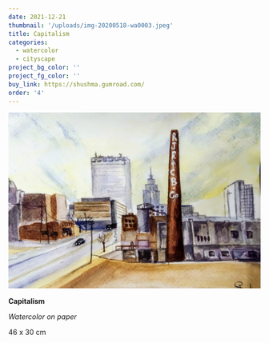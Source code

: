 ```yaml
---
date: 2021-12-21
thumbnail: '/uploads/img-20200518-wa0003.jpeg'
title: Capitalism
categories:
  - watercolor
  - cityscape
project_bg_color: ''
project_fg_color: ''
buy_link: https://shushma.gumroad.com/
order: '4'
---
```


![](/uploads/img-20200518-wa0003.jpeg)

**Capitalism**

_Watercolor on paper_

46 x 30 cm
